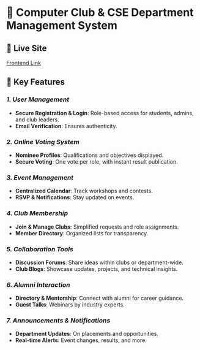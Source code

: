 # 🌟 Computer Club & CSE Department Management System

## 🔗 Live Site
[Frontend Link](https://computerclub-cityuniversity.netlify.app/)

## 🚀 Key Features

### *1. User Management*
- **Secure Registration & Login**: Role-based access for students, admins, and club leaders.
- **Email Verification**: Ensures authenticity.

### *2. Online Voting System*
- **Nominee Profiles**: Qualifications and objectives displayed.
- **Secure Voting**: One vote per role, with instant result publication.

### *3. Event Management*
- **Centralized Calendar**: Track workshops and contests.
- **RSVP & Notifications**: Stay updated on events.

### *4. Club Membership*
- **Join & Manage Clubs**: Simplified requests and role assignments.
- **Member Directory**: Organized lists for transparency.

### *5. Collaboration Tools*
- **Discussion Forums**: Share ideas within clubs or department-wide.
- **Club Blogs**: Showcase updates, projects, and technical insights.

### *6. Alumni Interaction*
- **Directory & Mentorship**: Connect with alumni for career guidance.
- **Guest Talks**: Webinars by industry experts.

### *7. Announcements & Notifications*
- **Department Updates**: On placements and opportunities.
- **Real-time Alerts**: Event changes, results, and more.
